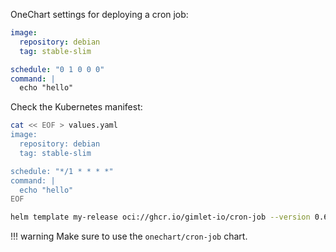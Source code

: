 OneChart settings for deploying a cron job:

```yaml
image:
  repository: debian
  tag: stable-slim

schedule: "0 1 0 0 0"
command: |
  echo "hello"
```

Check the Kubernetes manifest:

```bash
cat << EOF > values.yaml
image:
  repository: debian
  tag: stable-slim

schedule: "*/1 * * * *"
command: |
  echo "hello"
EOF

helm template my-release oci://ghcr.io/gimlet-io/cron-job --version 0.62.0
```

!!! warning
    Make sure to use the `onechart/cron-job` chart.
